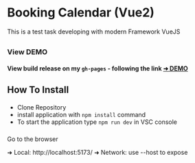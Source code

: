 # Booking Calendar (Vue2)
This is a test task developing with modern Framework VueJS
## 
### View DEMO 
#### View build release on my `gh-pages` - following the link [ ➜ DEMO](https://hustle2live.github.io/Booking-vue2/)

## How To Install
####
- Clone Repository 
- install application with `npm install` command
- To start the application type `npm run dev` in VSC console  

###
Go to the browser 

➜  Local:   http://localhost:5173/
➜  Network: use --host to expose

## 
